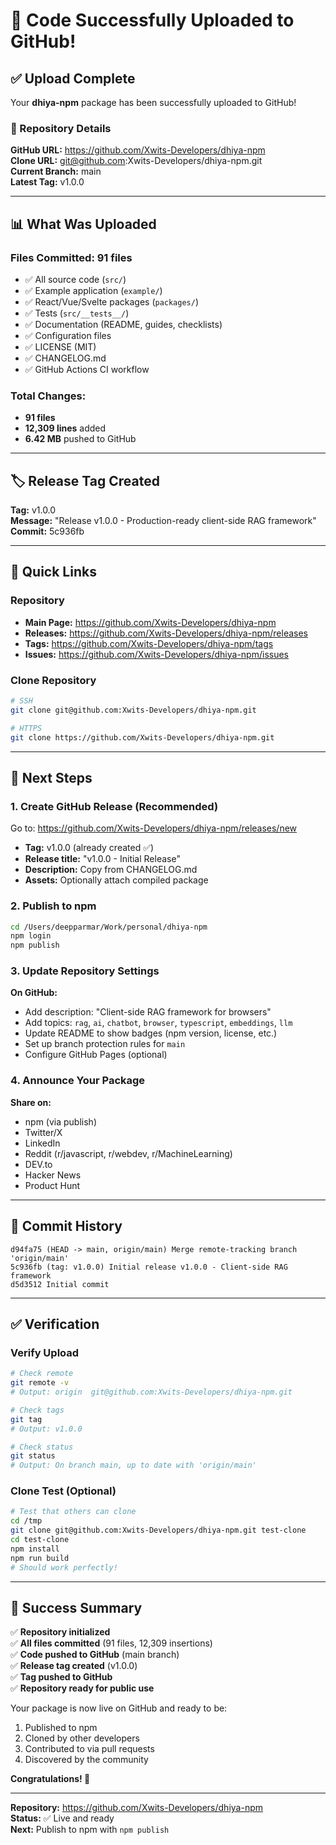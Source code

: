 # 🎉 Code Successfully Uploaded to GitHub!

## ✅ Upload Complete

Your **dhiya-npm** package has been successfully uploaded to GitHub!

### 📍 Repository Details

**GitHub URL:** https://github.com/Xwits-Developers/dhiya-npm  
**Clone URL:** git@github.com:Xwits-Developers/dhiya-npm.git  
**Current Branch:** main  
**Latest Tag:** v1.0.0

---

## 📊 What Was Uploaded

### Files Committed: 91 files
- ✅ All source code (`src/`)
- ✅ Example application (`example/`)
- ✅ React/Vue/Svelte packages (`packages/`)
- ✅ Tests (`src/__tests__/`)
- ✅ Documentation (README, guides, checklists)
- ✅ Configuration files
- ✅ LICENSE (MIT)
- ✅ CHANGELOG.md
- ✅ GitHub Actions CI workflow

### Total Changes:
- **91 files**
- **12,309 lines** added
- **6.42 MB** pushed to GitHub

---

## 🏷️ Release Tag Created

**Tag:** v1.0.0  
**Message:** "Release v1.0.0 - Production-ready client-side RAG framework"  
**Commit:** 5c936fb

---

## 🔗 Quick Links

### Repository
- **Main Page:** https://github.com/Xwits-Developers/dhiya-npm
- **Releases:** https://github.com/Xwits-Developers/dhiya-npm/releases
- **Tags:** https://github.com/Xwits-Developers/dhiya-npm/tags
- **Issues:** https://github.com/Xwits-Developers/dhiya-npm/issues

### Clone Repository
```bash
# SSH
git clone git@github.com:Xwits-Developers/dhiya-npm.git

# HTTPS
git clone https://github.com/Xwits-Developers/dhiya-npm.git
```

---

## 🚀 Next Steps

### 1. Create GitHub Release (Recommended)
Go to: https://github.com/Xwits-Developers/dhiya-npm/releases/new

- **Tag:** v1.0.0 (already created ✅)
- **Release title:** "v1.0.0 - Initial Release"
- **Description:** Copy from CHANGELOG.md
- **Assets:** Optionally attach compiled package

### 2. Publish to npm
```bash
cd /Users/deepparmar/Work/personal/dhiya-npm
npm login
npm publish
```

### 3. Update Repository Settings

**On GitHub:**
- Add description: "Client-side RAG framework for browsers"
- Add topics: `rag`, `ai`, `chatbot`, `browser`, `typescript`, `embeddings`, `llm`
- Update README to show badges (npm version, license, etc.)
- Set up branch protection rules for `main`
- Configure GitHub Pages (optional)

### 4. Announce Your Package

**Share on:**
- npm (via publish)
- Twitter/X
- LinkedIn
- Reddit (r/javascript, r/webdev, r/MachineLearning)
- DEV.to
- Hacker News
- Product Hunt

---

## 📝 Commit History

```
d94fa75 (HEAD -> main, origin/main) Merge remote-tracking branch 'origin/main'
5c936fb (tag: v1.0.0) Initial release v1.0.0 - Client-side RAG framework
d5d3512 Initial commit
```

---

## ✅ Verification

### Verify Upload
```bash
# Check remote
git remote -v
# Output: origin  git@github.com:Xwits-Developers/dhiya-npm.git

# Check tags
git tag
# Output: v1.0.0

# Check status
git status
# Output: On branch main, up to date with 'origin/main'
```

### Clone Test (Optional)
```bash
# Test that others can clone
cd /tmp
git clone git@github.com:Xwits-Developers/dhiya-npm.git test-clone
cd test-clone
npm install
npm run build
# Should work perfectly!
```

---

## 🎉 Success Summary

✅ **Repository initialized**  
✅ **All files committed** (91 files, 12,309 insertions)  
✅ **Code pushed to GitHub** (main branch)  
✅ **Release tag created** (v1.0.0)  
✅ **Tag pushed to GitHub**  
✅ **Repository ready for public use**

Your package is now live on GitHub and ready to be:
1. Published to npm
2. Cloned by other developers
3. Contributed to via pull requests
4. Discovered by the community

**Congratulations! 🎊**

---

**Repository:** https://github.com/Xwits-Developers/dhiya-npm  
**Status:** ✅ Live and ready  
**Next:** Publish to npm with `npm publish`
